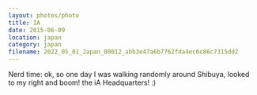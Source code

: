 ```yaml
---
layout: photos/photo
title: IA
date: 2015-06-09
location: japan
category: japan
filename: 2022_05_01_Japan_00012_abb3e47a6b7762fda4ec6c86c7315dd2
---
```

Nerd time: ok, so one day I was walking randomly around Shibuya, looked to my right and boom! the iA Headquarters! :)
